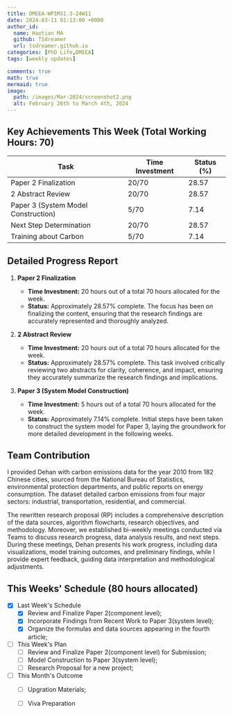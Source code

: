 ```yaml
---
title: DMEEA-WP1MS1.3-24W11
date: 2024-03-11 01:13:00 +0000
author_id:
  name: Haotian MA
  github: TSdreamer
  url: tsdreamer.github.io
categories: [PhD Life,DMEEA]
tags: [weekly updates]

comments: true
math: true
mermaid: true
image:
  path: /images/Mar-2024/screenshot2.png
  alt: February 26th to March 4th, 2024
---
```




## Key Achievements This Week (Total Working Hours: 70)

| Task                                | Time Investment | Status (%) |
|-------------------------------------|-----------------|------------|
| Paper 2 Finalization                | 20/70           | 28.57      |
| 2 Abstract Review                   | 20/70           | 28.57      |
| Paper 3 (System Model Construction) | 5/70            | 7.14       |
| Next Step Determination             | 20/70           | 28.57      |
| Training about Carbon               | 5/70            | 7.14       |



## Detailed Progress Report

1. **Paper 2 Finalization**
   - **Time Investment:** 20 hours out of a total 70 hours allocated for the week.
   - **Status:** Approximately 28.57% complete. The focus has been on finalizing the content, ensuring that the research findings are accurately represented and thoroughly analyzed.

2. **2 Abstract Review**
   - **Time Investment:** 20 hours out of a total 70 hours allocated for the week.
   - **Status:** Approximately 28.57% complete. This task involved critically reviewing two abstracts for clarity, coherence, and impact, ensuring they accurately summarize the research findings and implications.

3. **Paper 3 (System Model Construction)**
   - **Time Investment:** 5 hours out of a total 70 hours allocated for the week.
   - **Status:** Approximately 7.14% complete. Initial steps have been taken to construct the system model for Paper 3, laying the groundwork for more detailed development in the following weeks.



## Team Contribution
I provided Dehan with carbon emissions data for the year 2010 from 182 Chinese cities, sourced from the National Bureau of Statistics, environmental protection departments, and public reports on energy consumption. The dataset detailed carbon emissions from four major sectors: industrial, transportation, residential, and commercial. 

The rewritten research proposal (RP) includes a comprehensive description of the data sources, algorithm flowcharts, research objectives, and methodology. Moreover, we established bi-weekly meetings conducted via Teams to discuss research progress, data analysis results, and next steps. During these meetings, Dehan presents his work progress, including data visualizations, model training outcomes, and preliminary findings, while I provide expert feedback, guiding data interpretation and methodological adjustments.



## This Weeks' Schedule (80 hours allocated)

- [x] Last Week's Schedule
  + [x] Review and Finalize Paper 2(component level);
  + [x] Incorporate Findings from Recent Work to Paper 3(system level);
  + [x] Organize the formulas and data sources appearing in the fourth article;

- [ ] This Week's Plan
  + [ ] Review and Finalize Paper 2(component level) for Submission;
  + [ ] Model Construction to Paper 3(system level);
  + [ ] Research Proposal for a new project;

- [ ] This Month's Outcome
  + [ ] Upgration Materials;
  + [ ] Viva Preparation



